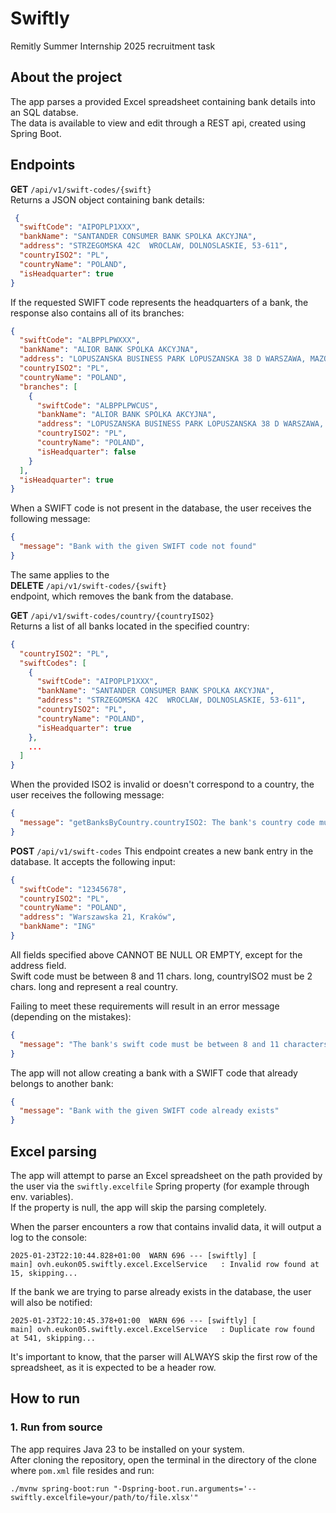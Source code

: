# Swiftly
Remitly Summer Internship 2025 recruitment task

## About the project
The app parses a provided Excel spreadsheet containing bank details into an SQL databse.  
The data is available to view and edit through a REST api, created using Spring Boot.  

## Endpoints
**GET** `/api/v1/swift-codes/{swift}`  
Returns a JSON object containing bank details:  
```json
 {
  "swiftCode": "AIPOPLP1XXX",
  "bankName": "SANTANDER CONSUMER BANK SPOLKA AKCYJNA",
  "address": "STRZEGOMSKA 42C  WROCLAW, DOLNOSLASKIE, 53-611",
  "countryISO2": "PL",
  "countryName": "POLAND",
  "isHeadquarter": true
}
```  
If the requested SWIFT code represents the headquarters of a bank, the response also contains all of its branches:
```json
{
  "swiftCode": "ALBPPLPWXXX",
  "bankName": "ALIOR BANK SPOLKA AKCYJNA",
  "address": "LOPUSZANSKA BUSINESS PARK LOPUSZANSKA 38 D WARSZAWA, MAZOWIECKIE, 02-232",
  "countryISO2": "PL",
  "countryName": "POLAND",
  "branches": [
    {
      "swiftCode": "ALBPPLPWCUS",
      "bankName": "ALIOR BANK SPOLKA AKCYJNA",
      "address": "LOPUSZANSKA BUSINESS PARK LOPUSZANSKA 38 D WARSZAWA, MAZOWIECKIE, 02-232",
      "countryISO2": "PL",
      "countryName": "POLAND",
      "isHeadquarter": false
    }
  ],
  "isHeadquarter": true
}
```
When a SWIFT code is not present in the database, the user receives the following message:
```json
{
  "message": "Bank with the given SWIFT code not found"
}
```
The same applies to the  
**DELETE** `/api/v1/swift-codes/{swift}`  
endpoint, which removes the bank from the database.

**GET** `/api/v1/swift-codes/country/{countryISO2}`  
Returns a list of all banks located in the specified country:
```json
{
  "countryISO2": "PL",
  "swiftCodes": [
    {
      "swiftCode": "AIPOPLP1XXX",
      "bankName": "SANTANDER CONSUMER BANK SPOLKA AKCYJNA",
      "address": "STRZEGOMSKA 42C  WROCLAW, DOLNOSLASKIE, 53-611",
      "countryISO2": "PL",
      "countryName": "POLAND",
      "isHeadquarter": true
    },
    ...
  ]
}
```
When the provided ISO2 is invalid or doesn't correspond to a country, the user receives the following message:  
```json
{
  "message": "getBanksByCountry.countryISO2: The bank's country code must be a valid ISO2 code"
}
```

**POST** `/api/v1/swift-codes`
This endpoint creates a new bank entry in the database. It accepts the following input:  
```json
{
  "swiftCode": "12345678",
  "countryISO2": "PL",
  "countryName": "POLAND",
  "address": "Warszawska 21, Kraków",
  "bankName": "ING"
}
```
All fields specified above CANNOT BE NULL OR EMPTY, except for the address field.  
Swift code must be between 8 and 11 chars. long, countryISO2 must be 2 chars. long and represent a real country.  

Failing to meet these requirements will result in an error message (depending on the mistakes):
```json
{
  "message": "The bank's swift code must be between 8 and 11 characters long"
}
```
The app will not allow creating a bank with a SWIFT code that already belongs to another bank:  
```json
{
  "message": "Bank with the given SWIFT code already exists"
}
```

## Excel parsing
The app will attempt to parse an Excel spreadsheet on the path provided by the user via the `swiftly.excelfile` Spring property (for example through env. variables).  
If the property is null, the app will skip the parsing completely. 

When the parser encounters a row that contains invalid data, it will output a log to the console:  
```
2025-01-23T22:10:44.828+01:00  WARN 696 --- [swiftly] [           main] ovh.eukon05.swiftly.excel.ExcelService   : Invalid row found at 15, skipping...
```  

If the bank we are trying to parse already exists in the database, the user will also be notified:
```
2025-01-23T22:10:45.378+01:00  WARN 696 --- [swiftly] [           main] ovh.eukon05.swiftly.excel.ExcelService   : Duplicate row found at 541, skipping...
```

It's important to know, that the parser will ALWAYS skip the first row of the spreadsheet, as it is expected to be a header row.

## How to run
### 1. Run from source
The app requires Java 23 to be installed on your system.  
After cloning the repository, open the terminal in the directory of the clone where `pom.xml` file resides and run:  
```shell
./mvnw spring-boot:run "-Dspring-boot.run.arguments='--swiftly.excelfile=your/path/to/file.xlsx'"
```